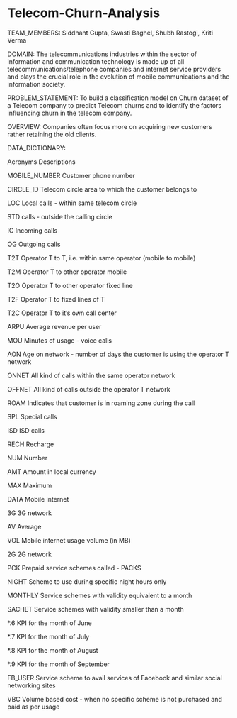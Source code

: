 # Telecom-Churn-Analysis
TEAM_MEMBERS:
Siddhant Gupta,
Swasti Baghel,
Shubh Rastogi,
Kriti Verma


DOMAIN:
The telecommunications industries within the sector of information and communication technology is made up of all telecommunications/telephone companies and internet service providers and plays the crucial role in the evolution of mobile communications and the information society.


PROBLEM_STATEMENT:
To build a classification model on Churn dataset of a Telecom company to predict Telecom churns and to identify the factors influencing churn in the telecom company. 


OVERVIEW:
Companies often focus more on acquiring new customers rather retaining the old clients. 


DATA_DICTIONARY:


Acronyms    	Descriptions

MOBILE_NUMBER	Customer phone number

CIRCLE_ID	Telecom circle area to which the customer belongs to

LOC	Local calls - within same telecom circle

STD calls - outside the calling circle

IC	Incoming calls

OG	Outgoing calls

T2T	Operator T to T, i.e. within same operator (mobile to mobile)

T2M    	Operator T to other operator mobile

T2O    	Operator T to other operator fixed line

T2F    	Operator T to fixed lines of T

T2C    	Operator T to it’s own call center

ARPU    	Average revenue per user

MOU    	Minutes of usage - voice calls

AON    	Age on network - number of days the customer is using the operator T network

ONNET   	All kind of calls within the same operator network

OFFNET    	All kind of calls outside the operator T network

ROAM	Indicates that customer is in roaming zone during the call

SPL   	Special calls

ISD    	ISD calls

RECH    	Recharge

NUM    	Number

AMT    	Amount in local currency

MAX    	Maximum

DATA    	Mobile internet

3G    	3G network

AV    	Average

VOL    	Mobile internet usage volume (in MB)

2G    	2G network

PCK    	Prepaid service schemes called - PACKS

NIGHT    	Scheme to use during specific night hours only

MONTHLY    	Service schemes with validity equivalent to a month

SACHET   	Service schemes with validity smaller than a month

*.6    	KPI for the month of June

*.7    	KPI for the month of July

*.8    	KPI for the month of August

*.9    	KPI for the month of September

FB_USER	Service scheme to avail services of Facebook and similar social networking sites

VBC    	Volume based cost - when no specific scheme is not purchased and paid as per usage

